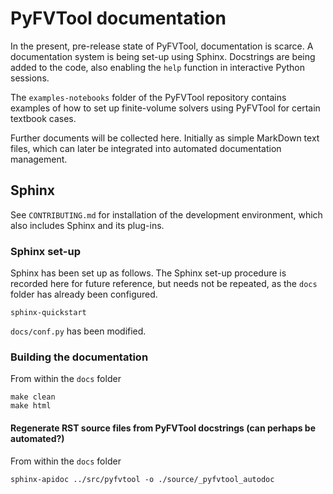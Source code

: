 # PyFVTool documentation

In the present, pre-release state of PyFVTool, documentation is scarce. A documentation system is being set-up using Sphinx. Docstrings are being added to the code, also enabling the `help` function in interactive Python sessions. 

The `examples-notebooks` folder of the PyFVTool repository contains examples of how to set up finite-volume solvers using PyFVTool for certain textbook cases. 

Further documents will be collected here. Initially as simple MarkDown text files, which can later be integrated into automated documentation management.

## Sphinx

See `CONTRIBUTING.md` for installation of the development environment, which also includes Sphinx and its plug-ins.


### Sphinx set-up

Sphinx has been set up as follows. The Sphinx set-up procedure is recorded here for future reference, but needs not be repeated, as the `docs` folder has already been configured.

```
sphinx-quickstart
```

`docs/conf.py` has been modified.


### Building the documentation

From within the `docs` folder

```
make clean
make html
```

#### Regenerate RST source files from PyFVTool docstrings (can perhaps be automated?)

From within the `docs` folder

```
sphinx-apidoc ../src/pyfvtool -o ./source/_pyfvtool_autodoc
```



